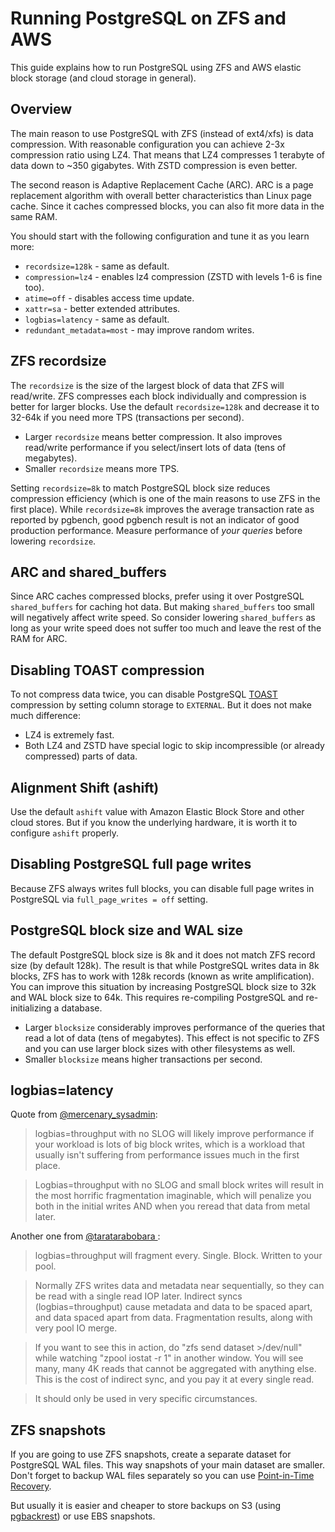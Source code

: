 # Running PostgreSQL on ZFS and AWS

This guide explains how to run PostgreSQL using ZFS and AWS elastic block storage (and cloud storage
in general).

## Overview

The main reason to use PostgreSQL with ZFS (instead of ext4/xfs) is data compression. With
reasonable configuration you can achieve 2-3x compression ratio using LZ4. That means that LZ4
compresses 1 terabyte of data down to ~350 gigabytes. With ZSTD compression is even better.

The second reason is Adaptive Replacement Cache (ARC). ARC is a page replacement algorithm with
overall better characteristics than Linux page cache. Since it caches compressed blocks, you can
also fit more data in the same RAM.

You should start with the following configuration and tune it as you learn more:

- `recordsize=128k` - same as default.
- `compression=lz4` - enables lz4 compression (ZSTD with levels 1-6 is fine too).
- `atime=off` - disables access time update.
- `xattr=sa` - better extended attributes.
- `logbias=latency` - same as default.
- `redundant_metadata=most` - may improve random writes.

## ZFS recordsize

The `recordsize` is the size of the largest block of data that ZFS will read/write. ZFS compresses
each block individually and compression is better for larger blocks. Use the default
`recordsize=128k` and decrease it to 32-64k if you need more TPS (transactions per second).

- Larger `recordsize` means better compression. It also improves read/write performance if you
  select/insert lots of data (tens of megabytes).
- Smaller `recordsize` means more TPS.

Setting `recordsize=8k` to match PostgreSQL block size reduces compression efficiency (which is one
of the main reasons to use ZFS in the first place). While `recordsize=8k` improves the average
transaction rate as reported by pgbench, good pgbench result is not an indicator of good production
performance. Measure performance of _your queries_ before lowering `recordsize`.

## ARC and shared_buffers

Since ARC caches compressed blocks, prefer using it over PostgreSQL `shared_buffers` for caching hot
data. But making `shared_buffers` too small will negatively affect write speed. So consider lowering
`shared_buffers` as long as your write speed does not suffer too much and leave the rest of the RAM
for ARC.

## Disabling TOAST compression

To not compress data twice, you can disable PostgreSQL
[TOAST](https://www.postgresql.org/docs/current/storage-toast.html) compression by setting column
storage to `EXTERNAL`. But it does not make much difference:

- LZ4 is extremely fast.
- Both LZ4 and ZSTD have special logic to skip incompressible (or already compressed) parts of data.

## Alignment Shift (ashift)

Use the default `ashift` value with Amazon Elastic Block Store and other cloud stores. But if you
know the underlying hardware, it is worth it to configure `ashift` properly.

## Disabling PostgreSQL full page writes

Because ZFS always writes full blocks, you can disable full page writes in PostgreSQL via
`full_page_writes = off` setting.

## PostgreSQL block size and WAL size

The default PostgreSQL block size is 8k and it does not match ZFS record size (by default 128k). The
result is that while PostgreSQL writes data in 8k blocks, ZFS has to work with 128k records (known
as write amplification). You can improve this situation by increasing PostgreSQL block size to 32k
and WAL block size to 64k. This requires re-compiling PostgreSQL and re-initializing a database.

- Larger `blocksize` considerably improves performance of the queries that read a lot of data (tens
  of megabytes). This effect is not specific to ZFS and you can use larger block sizes with other
  filesystems as well.
- Smaller `blocksize` means higher transactions per second.

## logbias=latency

Quote from
[@mercenary_sysadmin](https://www.reddit.com/r/zfs/comments/azt8sz/logbiasthroughput_without_a_slog/):

> logbias=throughput with no SLOG will likely improve performance if your workload is lots of big
> block writes, which is a workload that usually isn't suffering from performance issues much in the
> first place.

> Logbias=throughput with no SLOG and small block writes will result in the most horrific
> fragmentation imaginable, which will penalize you both in the initial writes AND when you reread
> that data from metal later.

Another one from
[@taratarabobara ](https://www.reddit.com/r/zfs/comments/ayqw1r/zfs_heavy_write_amplification_due_to_free_space/ek9fsy4/):

> logbias=throughput will fragment every. Single. Block. Written to your pool.

> Normally ZFS writes data and metadata near sequentially, so they can be read with a single read
> IOP later. Indirect syncs (logbias=throughput) cause metadata and data to be spaced apart, and
> data spaced apart from data. Fragmentation results, along with very pool IO merge.

> If you want to see this in action, do "zfs send dataset >/dev/null" while watching "zpool iostat
> -r 1" in another window. You will see many, many 4K reads that cannot be aggregated with anything
> else. This is the cost of indirect sync, and you pay it at every single read.

> It should only be used in very specific circumstances.

## ZFS snapshots

If you are going to use ZFS snapshots, create a separate dataset for PostgreSQL WAL files. This way
snapshots of your main dataset are smaller. Don't forget to backup WAL files separately so you can
use [Point-in-Time Recovery](https://www.postgresql.org/docs/current/continuous-archiving.html).

But usually it is easier and cheaper to store backups on S3 (using
[pgbackrest](https://pgbackrest.org/)) or use EBS snapshots.

